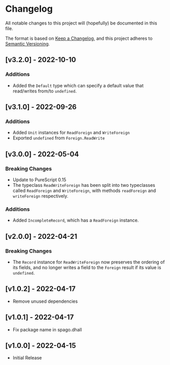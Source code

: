 # Changelog

All notable changes to this project will (hopefully) be documented in this file.

The format is based on [Keep a Changelog](https://keepachangelog.com/en/1.0.0/),
and this project adheres to [Semantic Versioning](https://semver.org/spec/v2.0.0.html).

## [v3.2.0] - 2022-10-10

### Additions

- Added the `Default` type which can specify a default value that read/writes
from/to `undefined`.

## [v3.1.0] - 2022-09-26

### Additions

- Added `Unit` instances for `ReadForeign` and `WriteForeign`
- Exported `undefined` from `Foreign.ReadWrite`

## [v3.0.0] - 2022-05-04

### Breaking Changes

- Update to PureScript 0.15
- The typeclass `ReadWriteForeign` has been split into two typeclasses called
`ReadForeign` and `WriteForeign`, with methods `readForeign` and `writeForeign`
respectively.

### Additions

- Added `IncompleteRecord`, which has a `ReadForeign` instance.

## [v2.0.0] - 2022-04-21

### Breaking Changes

- The `Record` instance for `ReadWriteForeign` now preserves the ordering of its
fields, and no longer writes a field to the `Foreign` result if its value is
`undefined`.

## [v1.0.2] - 2022-04-17

- Remove unused dependencies

## [v1.0.1] - 2022-04-17

- Fix package name in spago.dhall

## [v1.0.0] - 2022-04-15

- Initial Release
